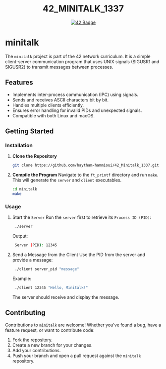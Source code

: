 <h1 align="center">42_MINITALK_1337</h1>
<p align="center">
  <a href="https://github.com/haytham-hammioui/42_Minitalk_1337">
    <img src="https://raw.githubusercontent.com/ayogun/42-project-badges/refs/heads/main/badges/minitalkm.png" alt="42 Badge">
  </a>
</p>

# minitalk

The `minitalk` project is part of the 42 network curriculum. It is a simple client-server communication program that uses UNIX signals (SIGUSR1 and SIGUSR2) to transmit messages between processes.

## Features

 - Implements inter-process communication (IPC) using signals.
 - Sends and receives ASCII characters bit by bit.
 - Handles multiple clients efficiently.
 - Ensures error handling for invalid PIDs and unexpected signals.
 - Compatible with both Linux and macOS.

## Getting Started

### Installation

1. **Clone the Repository**
   ```sh
   git clone https://github.com/haytham-hammioui/42_Minitalk_1337.git minitalk
   ```

2. **Compile the Program**
   Navigate to the `ft_printf` directory and run `make`. This will generate the `server` and `client` executables.
   ```sh
   cd minitalk
   make
   ```

### Usage

1. Start the `Server`
    Run the `server` first to retrieve its `Process ID (PID)`:
    ```sh
     ./server
    ```
    Output:
    ```sh
     Server (PID): 12345
    ```
    
2. Send a Message from the Client
    Use the PID from the server and provide a message:
    ```sh
     ./client server_pid "message"
    ```
    Example:
    ```sh
     ./client 12345 "Hello, Minitalk!"
    ```
    The server should receive and display the message.
   
## Contributing

Contributions to `minitalk` are welcome! Whether you've found a bug, have a feature request, or want to contribute code:

1. Fork the repository.
2. Create a new branch for your changes.
3. Add your contributions.
4. Push your branch and open a pull request against the `minitalk` repository.
